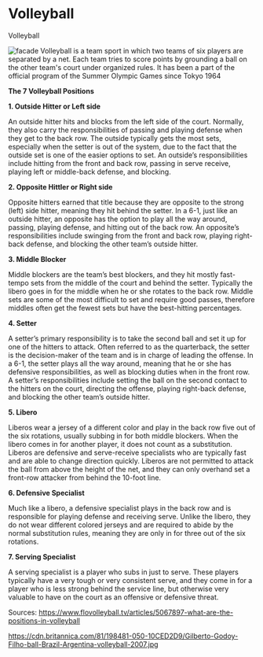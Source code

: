 # Volleyball
Volleyball

![facade](https://cdn.britannica.com/81/198481-050-10CED2D9/Gilberto-Godoy-Filho-ball-Brazil-Argentina-volleyball-2007.jpg)
Volleyball is a team sport in which two teams of six players are separated by a net. Each team tries to score points by grounding a ball on the other team's court under organized rules. It has been a part of the official program of the Summer Olympic Games since Tokyo 1964

**The 7 Volleyball Positions**

**1. Outside Hitter or Left side**

An outside hitter hits and blocks from the left side of the court. Normally, they also carry the responsibilities of passing and playing defense when they get to the back row. The outside typically gets the most sets, especially when the setter is out of the system, due to the fact that the outside set is one of the easier options to set. An outside’s responsibilities include hitting from the front and back row, passing in serve receive, playing left or middle-back defense, and blocking.

**2. Opposite Hittler or Right side**

Opposite hitters earned that title because they are opposite to the strong (left) side hitter, meaning they hit behind the setter. In a 6-1, just like an outside hitter, an opposite has the option to play all the way around, passing, playing defense, and hitting out of the back row. An opposite’s responsibilities include swinging from the front and back row, playing right-back defense, and blocking the other team’s outside hitter.

**3. Middle Blocker** 

Middle blockers are the team’s best blockers, and they hit mostly fast-tempo sets from the middle of the court and behind the setter. Typically the libero goes in for the middle when he or she rotates to the back row. Middle sets are some of the most difficult to set and require good passes, therefore middles often get the fewest sets but have the best-hitting percentages.


**4. Setter**

A setter’s primary responsibility is to take the second ball and set it up for one of the hitters to attack. Often referred to as the quarterback, the setter is the decision-maker of the team and is in charge of leading the offense. In a 6-1, the setter plays all the way around, meaning that he or she has defensive responsibilities, as well as blocking duties when in the front row. A setter’s responsibilities include setting the ball on the second contact to the hitters on the court, directing the offense, playing right-back defense, and blocking the other team’s outside hitter.

**5. Libero**

Liberos wear a jersey of a different color and play in the back row five out of the six rotations, usually subbing in for both middle blockers. When the libero comes in for another player, it does not count as a substitution. Liberos are defensive and serve-receive specialists who are typically fast and are able to change direction quickly. Liberos are not permitted to attack the ball from above the height of the net, and they can only overhand set a front-row attacker from behind the 10-foot line.

**6. Defensive Specialist**

Much like a libero, a defensive specialist plays in the back row and is responsible for playing defense and receiving serve. Unlike the libero, they do not wear different colored jerseys and are required to abide by the normal substitution rules, meaning they are only in for three out of the six rotations.

**7. Serving Specialist**

A serving specialist is a player who subs in just to serve. These players typically have a very tough or very consistent serve, and they come in for a player who is less strong behind the service line, but otherwise very valuable to have on the court as an offensive or defensive threat.


Sources:
https://www.flovolleyball.tv/articles/5067897-what-are-the-positions-in-volleyball

https://cdn.britannica.com/81/198481-050-10CED2D9/Gilberto-Godoy-Filho-ball-Brazil-Argentina-volleyball-2007.jpg
